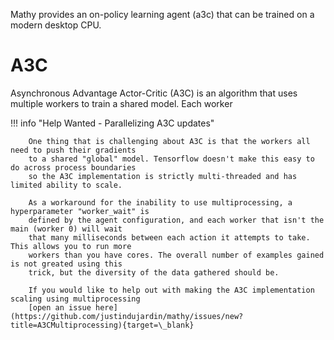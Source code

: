 Mathy provides an on-policy learning agent (a3c) that can be trained on a modern desktop CPU.

# A3C

Asynchronous Advantage Actor-Critic (A3C) is an algorithm that uses multiple workers to train a shared model.
Each worker 

!!! info "Help Wanted - Parallelizing A3C updates"

        One thing that is challenging about A3C is that the workers all need to push their gradients
        to a shared "global" model. Tensorflow doesn't make this easy to do across process boundaries
        so the A3C implementation is strictly multi-threaded and has limited ability to scale.

        As a workaround for the inability to use multiprocessing, a hyperparameter "worker_wait" is
        defined by the agent configuration, and each worker that isn't the main (worker 0) will wait
        that many milliseconds between each action it attempts to take. This allows you to run more
        workers than you have cores. The overall number of examples gained is not greated using this
        trick, but the diversity of the data gathered should be.

        If you would like to help out with making the A3C implementation scaling using multiprocessing
        [open an issue here](https://github.com/justindujardin/mathy/issues/new?title=A3CMultiprocessing){target=\_blank}
